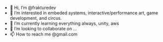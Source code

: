 - 👋 Hi, I’m @frakturedev
- 👀 I’m interested in embeded systems, interactive/performance art, game development, and circus.
- 🌱 I’m currently learning everything always, unity, aws
- 💞️ I’m looking to collaborate on ...
- 📫 How to reach me @gmail.com

<!---
frakturedev/frakturedev is a ✨ special ✨ repository because its `README.md` (this file) appears on your GitHub profile.
You can click the Preview link to take a look at your changes.
--->
